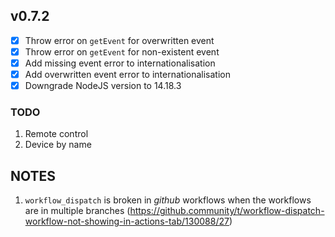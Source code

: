 ## v0.7.2

- [x] Throw error on `getEvent` for overwritten event
- [x] Throw error on `getEvent` for non-existent event
- [x] Add missing event error to internationalisation
- [x] Add overwritten event error to internationalisation
- [x] Downgrade NodeJS version to 14.18.3

### TODO

1. Remote control
2. Device by name

## NOTES

1. `workflow_dispatch` is broken in _github_ workflows when the workflows are in multiple
    branches (https://github.community/t/workflow-dispatch-workflow-not-showing-in-actions-tab/130088/27)